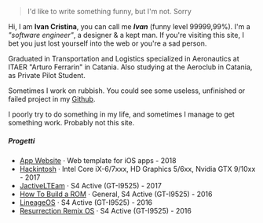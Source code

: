 

> I'd like to write something funny,
> but I'm not. Sorry


Hi, I am **Ivan Cristina**, you can call me ***Ivan*** (funny level 99999,99%). I'm a *"software engineer"*,  a designer & a kept man. If you're visiting this site, I bet you just lost yourself into the web or you're a sad person.

Graduated in Transportation and Logistics specialized in Aeronautics at ITAER "Arturo Ferrarin" in Catania. Also studying at the Aeroclub in Catania, as Private Pilot Student.

Sometimes I work on rubbish. You could see some useless, unfinished or failed project in my [Github](https://github.com/ivancristina/).

I poorly try to do something in my life, and sometimes I manage to get something work. Probably not this site.


##### Progetti

- [App Website][1] · Web template for iOS apps - 2018
- [Hackintosh][2] · Intel Core iX-6/7xxx, HD Graphics 5/6xx, Nvidia GTX 9/10xx - 2017
- [JactiveLTEam](https://jactivelteam.github.io/) · S4 Active (GT-I9525) - 2017
- [How To Build a ROM](https://ivancristina.github.io/HowToBuild/) · General, S4 Active (GT-I9525) - 2016
- [LineageOS](https://forum.xda-developers.com/galaxy-s4-active/development/7-1-1-optimized-cyanogenmod-14-1-t3528753) · S4 Active (GT-I9525) - 2016
- [Resurrection Remix OS](https://forum.xda-developers.com/galaxy-s4-active/development/7-1-1-rr-5-8-0-t3541969) · S4 Active (GT-I9525) - 2016


[1]: //ivancristina.github.io/app_site/
[2]: //ivancristina.github.io/2017/10/01/Hackintosh/

